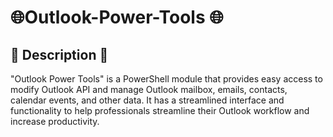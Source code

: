 # 🌐Outlook-Power-Tools 🌐

## 🎈 Description 🎈
"Outlook Power Tools" is a PowerShell module that provides easy access to modify Outlook API and manage Outlook mailbox, emails, contacts, calendar events, and other data. It has a streamlined interface and functionality to help professionals streamline their Outlook workflow and increase productivity.
